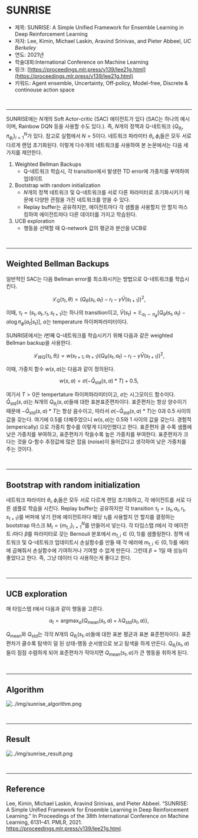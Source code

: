 # SUNRISE

- 제목: SUNRISE: A Simple Unified Framework for Ensemble Learning in Deep Reinforcement Learning
- 저자: Lee, Kimin, Michael Laskin, Aravind Srinivas, and Pieter Abbeel, *UC Berkeley*
- 연도: 2021년
- 학술대회:International Conference on Machine Learning
- 링크: [https://proceedings.mlr.press/v139/lee21g.html](https://proceedings.mlr.press/v139/lee21g.html)
- 키워드: Agent ensemble, Uncertainty, Off-policy, Model-free, Discrete & continouse action space

<br>

---

SUNRISE에는 $N$개의 Soft Actor-critic (SAC) 에이전트가 있다 (SAC는 하나의 예시이며, Rainbow DQN 등을 사용할 수도 있다.). 즉, $N$개의 정책과 Q-네트워크 $\left\{ Q_{\theta_i}, \pi_{\phi_i} \right\}_{i=1}^{N}$가 있다. 참고로 실험에서 $N=5$이다. 네트워크 파라미터 $\theta_i, \phi_i$들은 모두 서로 다르게 랜덤 초기화된다. 이렇게 다수개의 네트워크를 사용하여 본 논문에서는 다음 세 가지를 제안한다.

1. Weighted Bellman Backups
   - Q-네트워크 학습시, 각 transition에서 발생한 TD error에 가중치를 부여하여 업데이트
2. Bootstrap with random initialization
   - $N$개의 정책 네트워크 및 Q-네트워크를 서로 다른 파라미터로 초기화시키기 때문에 다양한 관점을 가진 네트워크를 얻을 수 있다.
   - Replay buffer는 공유하지만, 에이전트마다 각 샘플을 사용할지 안 할지 마스킹하여 에이전트마다 다른 데이터를 가지고 학습된다.
3. UCB exploration
   - 행동을 선택할 때 Q-network 값의 평균과 분산을 UCB로 

<br>

---

## Weighted Bellman Backups

일반적인 SAC는 다음 Bellman error를 최소화시키는 방법으로 Q-네트워크를 학습시킨다.

$$
\mathcal{L}_Q(\tau_t, \theta) = \left( Q_{\theta} (s_t, a_t) - r_t - \gamma \bar{V}(s_{t+1})\right)^2,
$$

이때, $\tau_t=(s_t, a_t, r_t, s_{t+1})$는 하나의 transition이고, $\bar{V}(s_t) = \mathbb{E}_{a_t \sim \pi_{\phi}}\left[ Q_{\bar{\theta}}(s_t, a_t) - \alpha \log \pi_{\phi}(a_t | s_t)\right]$, $\alpha$는 temperature 하이퍼파라미터이다.

SUNRISE에서는 $i$번째 Q-네트워크를 학습시키기 위해 다음과 같은 weighted Bellman backup을 사용한다.

$$
\mathcal{L}_{WQ}(\tau_t, \theta_i) = w(s_{t+1}, a_{t+1})\left( Q_{\theta} (s_t, a_t) - r_t - \gamma \bar{V}(s_{t+1})\right)^2,
$$

이때, 가중치 함수 $w(s, a)$는 다음과 같이 정의된다.

$$
w(s, a) = \sigma \left( - \bar{Q}_{\text{std}}(s, a) * T\right) + 0.5,
$$

여기서 $T>0$은 tempertature 하이퍼파라미터이고, $\sigma$는 시그모이드 함수이다. $\bar{Q}_{\text{std}}(s, a)$는 $N$개의 $Q_{\theta_i}(s, a)$들에 대한 표본표준편차이다. 표준편차는 항상 양수이기 때문에 $- \bar{Q}_{\text{std}}(s, a) * T$는 항상 음수이고, 따라서 $\sigma \left( - \bar{Q}_{\text{std}}(s, a) * T\right)$는 0과 0.5 사이의 값을 갖는다. 여기에 0.5를 더해주었으니 $w(s, a)$는 0.5와 1 사이의 값을 갖는다. 경험적 (emperically) 으로 가중치 함수를 이렇게 디자인했다고 한다. 표준편차 클 수록 샘플에 낮은 가중치를 부여하고, 표준편차가 작을수록 높은 가중치를 부여한다. 표준편차가 크다는 것을 Q-함수 추정값에 많은 잡음 (noise)이 들어갔다고 생각하여 낮은 가중치를 주는 것이다.

<br>

---

## Bootstrap with random initialization

네트워크 파라미터 $\theta_i, \phi_i$들은 모두 서로 다르게 랜덤 초기화하고, 각 에이전트를 서로 다른 샘플로 학습을 시킨다. Replay buffer는 공유하지만 각 transition $\tau_t=(s_t, a_t, r_t, s_{t+1})$를 버퍼에 넣기 전에 에이전트마다 해당 $\tau_t$를 사용할지 안 할지를 결정하는 bootstrap 마스크 $M_t = \{ m_{t, i} \}_{i=1}^{N}$를 만들어서 넣는다. 각 타임스탭 $t$에서 각 에이전트 $i$마다 $\beta$를 파라미터로 갖는 Bernouli 분포에서 $m_{t,i} \in \{ 0,1\}$를 샘플링한다. 정책 네트워크 및 Q-네트워크 업데이트시 손실함수를 만들 때 각 에러에 $m_{t,i} \in \{ 0,1\}$를 에러에 곱해줘서 손실함수에 기여하거나 기여할 수 없게 만든다. 그런데 $\beta=1$일 때 성능이 좋았다고 한다. 즉, 그냥 데이터 다 사용하는게 좋다고 한다.

<br>

---

## UCB exploration

매 타임스탭 $t$에서 다음과 같이 행동을 고른다.

$$
a_t = \operatorname*{argmax}_{a} \left\{ Q_{\text{mean}}(s_t, a) + \lambda Q_{\text{std}}(s_t, a) \right\},
$$

$Q_{\text{mean}}$와 $Q_{\text{std}}$는 각각 $N$개의 $Q_{\theta_i}(s_t, a)$들에 대한 표본 평균과 표본 표준편차이다. 표준편차가 클수록 탐색이 덜 된 상태-행동 순서쌍으로 보고 탐색을 하게 만든다. $Q_{\theta_i}(s_t, a)$들이 점점 수렴하게 되어 표준편차가 작아지면 $Q_{\text{mean}}(s_t, a)$가 큰 행동을 취하게 된다.

<br>

---

## Algorithm

![../img/sunrise_algorithm.png](../img/sunrise_algorithm.png)

<br>

---

## Result

![../img/sunrise_result.png](../img/sunrise_result.png)

<br>

---

## Reference

Lee, Kimin, Michael Laskin, Aravind Srinivas, and Pieter Abbeel. “SUNRISE: A Simple Unified Framework for Ensemble Learning in Deep Reinforcement Learning.” In Proceedings of the 38th International Conference on Machine Learning, 6131–41. PMLR, 2021. https://proceedings.mlr.press/v139/lee21g.html.
